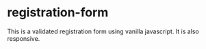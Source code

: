 # registration-form
This is a validated registration form using vanilla javascript. It is also responsive.
